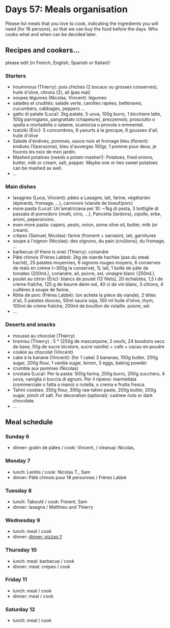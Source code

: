 

# Days 57: Meals organisation

Please list meals that you love to cook, indicating the ingredients you will need (for 18 persons), so that we can buy the food before the days. Who cooks what and when can be decided later. 


## Recipes and cookers...

please edit (in French, English, Spanish or Italian)! 


### Starters

* hoummous (Thierry): pois chiches (2 bocaux ou grosses conserves), huile d'olive, citrons (2), ail (pas mal) 
* soupes légumes (Nicolas, Vincent): légumes 
* salades et crudités: salade verte, carottes rapées, betteraves, cucumbers, cabbages, peppers ... 
* gatto di patate (Luca): 2kg patate, 5 uova, 100g burro, 1 bicchiere latte, 100g parmigiano, pangrattato (chapelure), prezzemolo, prosciutto o spalla o mortadella o salame, scamorza o provola o emmental. 
* tzatziki (Éric): 5 concombres, 8 yaourts à la grecque, 6 gousses d'ail, huile d'olive 
* Salade d'endives, pommes,  sauce noix et fromage bleu (florent): endives (1/personne), bleu d'auverges 100gr, 1 pomme pour deux, je fournis les noix de mon jardin. 
* Mashed potatoes (needs a potato masher!): Potatoes, fried onions, butter, milk or cream, salt, pepper. Maybe one or two sweet potatoes can be mashed as well. 
* ... 

### Main dishes

* lasagnes (Luca, Vincent): pâtes a Lasagne, lait, farine, végétarien (épinards, fromage, ...), carnivore (viande de boeuf/porc) 
* more pasta (Luca): Un'amatriciana per 10: ~1kg di pasta, 3 bottiglie di passata di pomodoro (mutti, cirio, ...), Pancetta (lardons), cipolle, erbe, aromi, peperoncino. 
* even more pasta: capers, pesto, onion, some olive oil, butter, milk (or cream). 
* crêpes (Samuel, Nicolas): farine (froment + sarrasin), lait, garnitures 
* soupe à l'oignon (Nicolas): des oignons, du pain (croûtons), du fromage, ... 
* barbecue (if there is one) (Thierry): coriandre 
* Pâté chinois (Frères Labbé): 2kg de viande hachée (pas du steak haché), 25 patates moyennes, 6 oignons rouges moyens, 6 conserves de maïs en crème (~300g la conserve), 1L lait, 1 boîte de pâte de tomates (200mL), coriandre, ail, poivre, sel, vinaigre blanc (250mL). 
* poulet au citron (Éric): blancs de poulet (12 filets), 20 échalotes, 1,5 l de crème fraîche, 125 g de beurre demi-sel, 40 cl de vin blanc, 3 citrons, 4 cuillères à soupe de farine,  
* Rôtie de porc (Frères Labbé): (on achète la pièce de viande), 2 têtes d'ail, 5 patates douces, 50ml sauce soja, 100 ml huile d'olive, thym, 100ml de crème fraîche, 200ml de bouillon de volaille. poivre, sel. 
* ... 

### Deserts and snacks

* mousse au chocolat (Thierry) 
* tiramisu (Thierry) : 5 * (250g de mascarpone, 2 oeufs, 24 boudoirs secs de base, 50g de sucre bicolore, sucre vanille) + cafe + cacao en poudre 
* cookie au chocolat (Vincent) 
* cake à la banane (Vincent): (for 1 cake) 3 bananas, 100g butter, 200g sugar, 200g flour, 1 vanilla sugar, lemon, 3 eggs, baking powder 
* crumble aux pommes (Nicolas) 
* crostata (Luca): Per la pasta: 500g farina, 250g burro, 250g zucchero, 4 uova, vaniglia o buccia di agrumi. Per il ripieno: marmellata (commerciale o fatta a mano) o nutella, o crema e frutta fresca. 
* Tahini cookies: 350g flour, 300g raw tahini paste, 200g butter, 200g sugar, pinch of salt. For decoration (optional): cashew nuts or dark chocolate. 
* ... 

## Meal schedule


### Sunday 6

   * dinner: gratin de pâtes / cook: Vincent, / cleanup: Nicolas,  

### Monday 7

   * lunch: Lentils / cook: Nicolas T., Sam 
   * dinner: Pâté chinois pour 18 personnes / Frères Labbé 

### Tuesday 8

   * lunch: Taboulé / cook: Florent, Sam 
   * dinner: lasagna / Matthieu and Thierry 

### Wednesday 9

   * lunch: meal / cook 
   * dinner: <a class="http" href="http://www.pizzapartif.fr/tournee.jpg">dinner: pizzas !!</a> 

### Thursday 10

   * lunch: meal: barbecue / cook 
   * dinner: meal: crepes / cook 

### Friday 11

   * lunch: meal / cook 
   * dinner: meal / cook 

### Saturday 12

   * lunch: meal / cook 